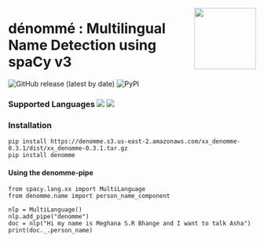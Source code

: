 <a href="https://explosion.ai"><img src="https://i.ibb.co/jwGVWPZ/rainbow-bohemian-logo-removebg-preview.png" width="125" height="125" align="right" /></a>

# dénommé : Multilingual Name Detection using spaCy v3
![GitHub release (latest by date)](https://img.shields.io/github/v/release/meghanabhange/denomme) 
![PyPI](https://img.shields.io/pypi/v/denomme)

### Supported Languages ![](https://img.shields.io/badge/Lang-English-yellow)  ![](https://img.shields.io/badge/Lang-Arabic-yellow)

### Installation 

```
pip install https://denomme.s3.us-east-2.amazonaws.com/xx_denomme-0.3.1/dist/xx_denomme-0.3.1.tar.gz
pip install denomme
```


#### Using the denomme-pipe

```
from spacy.lang.xx import MultiLanguage
from denomme.name import person_name_component

nlp = MultiLanguage()
nlp.add_pipe("denomme")
doc = nlp("Hi my name is Meghana S.R Bhange and I want to talk Asha")
print(doc._.person_name)
```
